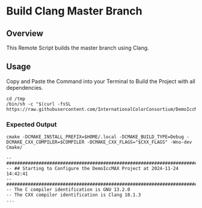 
# Build Clang Master Branch

## Overview
This Remote Script builds the master branch using Clang.

## Usage
Copy and Paste the Command into your Terminal to Build the Project with all dependencies.

```
cd /tmp
/bin/sh -c "$(curl -fsSL https://raw.githubusercontent.com/InternationalColorConsortium/DemoIccMAX/refs/heads/master/contrib/Build/cmake/build_clang_master_branch.sh)"
```

### Expected Output

```
cmake -DCMAKE_INSTALL_PREFIX=$HOME/.local -DCMAKE_BUILD_TYPE=Debug -DCMAKE_CXX_COMPILER=$COMPILER -DCMAKE_CXX_FLAGS="$CXX_FLAGS" -Wno-dev Cmake/

-- ##########################################################################
-- ## Starting to Configure the DemoIccMAX Project at 2024-11-24 14:42:41
-- ##########################################################################
-- The C compiler identification is GNU 13.2.0
-- The CXX compiler identification is Clang 18.1.3
...
```
